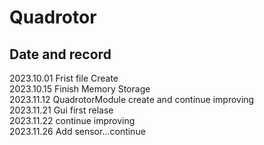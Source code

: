 # Quadrotor

## Date and record
2023.10.01 Frist file Create\
2023.10.15 Finish Memory Storage\
2023.11.12 QuadrotorModule create and continue improving\
2023.11.21 Gui first relase\
2023.11.22 continue improving\
2023.11.26 Add sensor...continue

